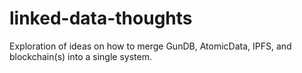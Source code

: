 # linked-data-thoughts
Exploration of ideas on how to merge GunDB, AtomicData, IPFS, and blockchain(s) into a single system.
